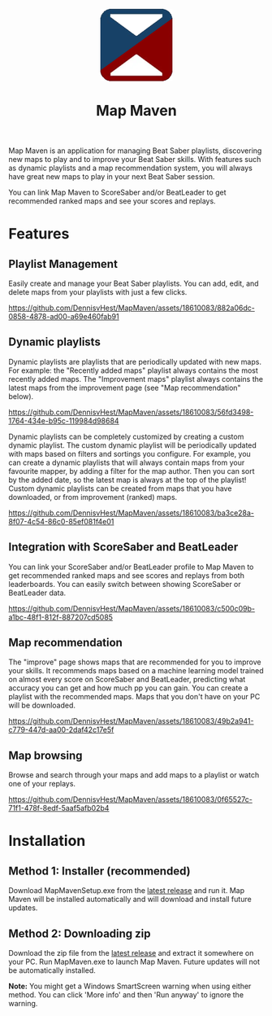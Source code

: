 <h1 align="center">
  <br>
    <img src="media/logo.png" alt="logo">
  <br>
  <br>
    Map Maven
  <br>
  <br>
</h1>

Map Maven is an application for managing Beat Saber playlists, discovering new maps to play and to improve your Beat Saber skills. With features such as dynamic playlists and a map recommendation system, you will always have great new maps to play in your next Beat Saber session.

You can link Map Maven to ScoreSaber and/or BeatLeader to get recommended ranked maps and see your scores and replays.

# Features
## Playlist Management
Easily create and manage your Beat Saber playlists. You can add, edit, and delete maps from your playlists with just a few clicks.

https://github.com/DennisvHest/MapMaven/assets/18610083/882a06dc-0858-4878-ad00-a69e460fab91

## Dynamic playlists
Dynamic playlists are playlists that are periodically updated with new maps. For example: the "Recently added maps" playlist always contains the most recently added maps. The "Improvement maps" playlist always contains the latest maps from the improvement page (see "Map recommendation" below).

https://github.com/DennisvHest/MapMaven/assets/18610083/56fd3498-1764-434e-b95c-119984d98684

Dynamic playlists can be completely customized by creating a custom dynamic playlist. The custom dynamic playlist will be periodically updated with maps based on filters and sortings you configure. For example, you can create a dynamic playlists that will always contain maps from your favourite mapper, by adding a filter for the map author. Then you can sort by the added date, so the latest map is always at the top of the playlist! Custom dynamic playlists can be created from maps that you have downloaded, or from improvement (ranked) maps.

https://github.com/DennisvHest/MapMaven/assets/18610083/ba3ce28a-8f07-4c54-86c0-85ef081f4e01

## Integration with ScoreSaber and BeatLeader
You can link your ScoreSaber and/or BeatLeader profile to Map Maven to get recommended ranked maps and see scores and replays from both leaderboards. You can easily switch between showing ScoreSaber or BeatLeader data.

https://github.com/DennisvHest/MapMaven/assets/18610083/c500c09b-a1bc-48f1-812f-887207cd5085

## Map recommendation
The "improve" page shows maps that are recommended for you to improve your skills. It recommends maps based on a machine learning model trained on almost every score on ScoreSaber and BeatLeader, predicting what accuracy you can get and how much pp you can gain. You can create a playlist with the recommended maps. Maps that you don't have on your PC will be downloaded.

https://github.com/DennisvHest/MapMaven/assets/18610083/49b2a941-c779-447d-aa00-2daf42c17e5f

## Map browsing
Browse and search through your maps and add maps to a playlist or watch one of your replays.

https://github.com/DennisvHest/MapMaven/assets/18610083/0f65527c-71f1-478f-8edf-5aaf5afb02b4

# Installation
## Method 1: Installer (recommended)
Download MapMavenSetup.exe from the [latest release](https://github.com/DennisvHest/MapMaven/releases) and run it. Map Maven will be installed automatically and will download and install future updates.

## Method 2: Downloading zip
Download the zip file from the [latest release](https://github.com/DennisvHest/MapMaven/releases) and extract it somewhere on your PC. Run MapMaven.exe to launch Map Maven. Future updates will not be automatically installed.

**Note:** You might get a Windows SmartScreen warning when using either method. You can click 'More info' and then 'Run anyway' to ignore the warning.
